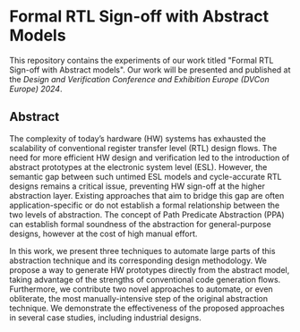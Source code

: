 # Formal RTL Sign-off with Abstract Models

This repository contains the experiments of our work titled "Formal RTL Sign-off with Abstract models".
Our work will be presented and published at the *Design and Verification Conference and Exhibition Europe (DVCon Europe) 2024*.

## Abstract

The complexity of today’s hardware (HW) systems has exhausted the scalability of conventional register transfer level (RTL) design flows. 
The need for more efficient HW design and verification led to the introduction of abstract prototypes at the electronic system level (ESL). 
However, the semantic gap between such untimed ESL models and cycle-accurate RTL designs remains a critical issue, preventing HW sign-off at the higher abstraction layer. 
Existing approaches that aim to bridge this gap are often application-specific or do not establish a formal relationship between the two levels of abstraction. 
The concept of Path Predicate Abstraction (PPA) can establish formal soundness of the abstraction for general-purpose designs, however at the cost of high manual effort.

In this work, we present three techniques to automate large parts of this abstraction technique and its corresponding design methodology. 
We propose a way to generate HW prototypes directly from the abstract model, taking advantage of the strengths of conventional code generation flows. 
Furthermore, we contribute two novel approaches to automate, or even obliterate, the most manually-intensive step of the original abstraction technique. 
We demonstrate the effectiveness of the proposed approaches in several case studies, including industrial designs.
